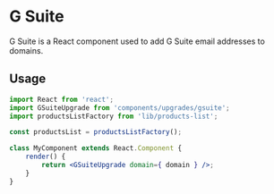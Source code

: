 # G Suite

G Suite is a React component used to add G Suite email addresses to domains.

## Usage

```jsx
import React from 'react';
import GSuiteUpgrade from 'components/upgrades/gsuite';
import productsListFactory from 'lib/products-list';

const productsList = productsListFactory();

class MyComponent extends React.Component {
	render() {
		return <GSuiteUpgrade domain={ domain } />;
	}
}
```
